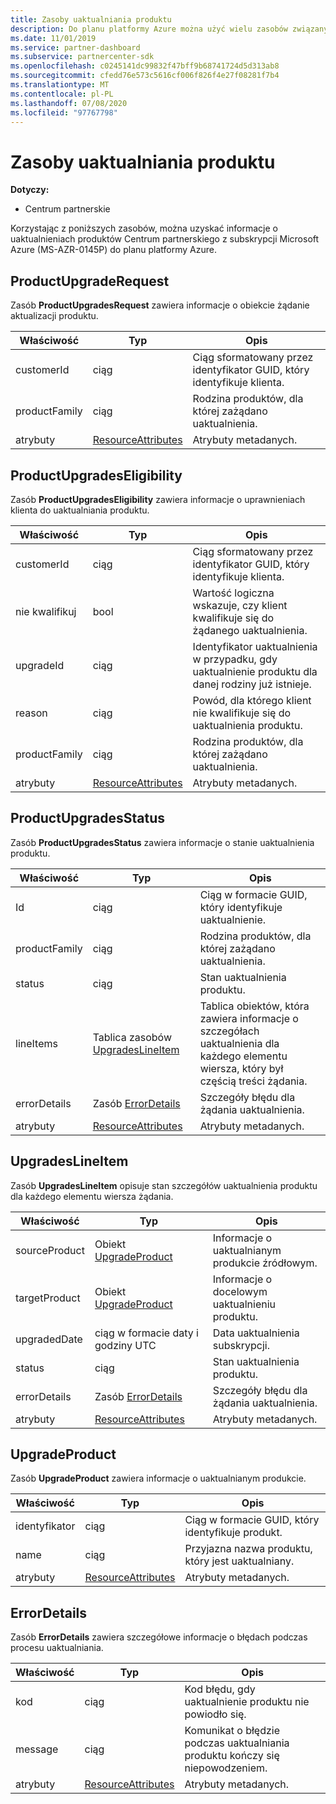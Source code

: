 ```yaml
---
title: Zasoby uaktualniania produktu
description: Do planu platformy Azure można użyć wielu zasobów związanych z uaktualnieniami produktów w centrum partnerskim. Obejmują one ProductUpgradeRequest, ProductUpgradesEligibility, ProductUpgradesStatus, UpgradesLineItem, UpgradeProduct i ErrorDetails.
ms.date: 11/01/2019
ms.service: partner-dashboard
ms.subservice: partnercenter-sdk
ms.openlocfilehash: c0245141dc99832f47bff9b68741724d5d313ab8
ms.sourcegitcommit: cfedd76e573c5616cf006f826f4e27f08281f7b4
ms.translationtype: MT
ms.contentlocale: pl-PL
ms.lasthandoff: 07/08/2020
ms.locfileid: "97767798"
---
```

# <a name="product-upgrade-resources"></a>Zasoby uaktualniania produktu

**Dotyczy:**

- Centrum partnerskie

Korzystając z poniższych zasobów, można uzyskać informacje o uaktualnieniach produktów Centrum partnerskiego z subskrypcji Microsoft Azure (MS-AZR-0145P) do planu platformy Azure.

## <a name="productupgraderequest"></a>ProductUpgradeRequest

Zasób **ProductUpgradesRequest** zawiera informacje o obiekcie żądanie aktualizacji produktu.

| Właściwość | Typ | Opis |
|----------------------|----------------------------------------------|----------------------------------------------------------------|
| customerId           | ciąg                                       | Ciąg sformatowany przez identyfikator GUID, który identyfikuje klienta. |
| productFamily        | ciąg                                       | Rodzina produktów, dla której zażądano uaktualnienia. |
| atrybuty           | [ResourceAttributes](utility-resources.md#resourceattributes) | Atrybuty metadanych. |

## <a name="productupgradeseligibility"></a>ProductUpgradesEligibility

Zasób **ProductUpgradesEligibility** zawiera informacje o uprawnieniach klienta do uaktualniania produktu.

| Właściwość | Typ | Opis |
|----------------------|--------------------------------------------- |----------------------------------------------------------------|
| customerId           | ciąg                                       | Ciąg sformatowany przez identyfikator GUID, który identyfikuje klienta. |          | productFamily        | ciąg                                       | Rodzina produktów, dla której zażądano uaktualnienia. |
| nie kwalifikuj           | bool                                         | Wartość logiczna wskazuje, czy klient kwalifikuje się do żądanego uaktualnienia. |
| upgradeId            | ciąg                                       | Identyfikator uaktualnienia w przypadku, gdy uaktualnienie produktu dla danej rodziny już istnieje. |
| reason               | ciąg                                       | Powód, dla którego klient nie kwalifikuje się do uaktualnienia produktu. |
| productFamily        | ciąg                                       | Rodzina produktów, dla której zażądano uaktualnienia. |
| atrybuty           | [ResourceAttributes](utility-resources.md#resourceattributes) | Atrybuty metadanych.

## <a name="productupgradesstatus"></a>ProductUpgradesStatus

Zasób **ProductUpgradesStatus** zawiera informacje o stanie uaktualnienia produktu.

| Właściwość | Typ | Opis |
|---------------------|----------------------------------------------------------------|-----------------------------------------------|
| Id                  | ciąg                                                         | Ciąg w formacie GUID, który identyfikuje uaktualnienie. |
| productFamily       | ciąg                                                         | Rodzina produktów, dla której zażądano uaktualnienia.
| status              | ciąg                                                         | Stan uaktualnienia produktu.
| lineItems           | Tablica zasobów [UpgradesLineItem](#upgradeslineitem)       | Tablica obiektów, która zawiera informacje o szczegółach uaktualnienia dla każdego elementu wiersza, który był częścią treści żądania.
| errorDetails        | Zasób [ErrorDetails](#errordetails)                         | Szczegóły błędu dla żądania uaktualnienia.
| atrybuty          | [ResourceAttributes](utility-resources.md#resourceattributes)  | Atrybuty metadanych. |

## <a name="upgradeslineitem"></a>UpgradesLineItem

Zasób **UpgradesLineItem** opisuje stan szczegółów uaktualnienia produktu dla każdego elementu wiersza żądania.

| Właściwość | Typ | Opis |
|-----------------|-----------------------------------------------------|--------------------------------------------------------------|
| sourceProduct   | Obiekt [UpgradeProduct](#upgradeproduct)            | Informacje o uaktualnianym produkcie źródłowym. |
| targetProduct   | Obiekt [UpgradeProduct](#upgradeproduct)            | Informacje o docelowym uaktualnieniu produktu. |
| upgradedDate    | ciąg w formacie daty i godziny UTC                      | Data uaktualnienia subskrypcji. |
| status          | ciąg                                              | Stan uaktualnienia produktu. |
| errorDetails    | Zasób [ErrorDetails](#errordetails)              | Szczegóły błędu dla żądania uaktualnienia. |
| atrybuty      | [ResourceAttributes](utility-resources.md#resourceattributes) | Atrybuty metadanych.  |

## <a name="upgradeproduct"></a>UpgradeProduct

Zasób **UpgradeProduct** zawiera informacje o uaktualnianym produkcie.

| Właściwość | Typ |Opis |
|----------------------|----------------------------------------------|----------------------------------------------------------------|
| identyfikator                   | ciąg                                       | Ciąg w formacie GUID, który identyfikuje produkt. |
| name                 | ciąg                                       | Przyjazna nazwa produktu, który jest uaktualniany. |
| atrybuty           | [ResourceAttributes](utility-resources.md#resourceattributes) | Atrybuty metadanych. |

## <a name="errordetails"></a>ErrorDetails

Zasób **ErrorDetails** zawiera szczegółowe informacje o błędach podczas procesu uaktualniania.

| Właściwość | Typ | Opis |
|-------------------------|----------------------------------------------|-------------------------------------------------------------|
| kod                    | ciąg                                       | Kod błędu, gdy uaktualnienie produktu nie powiodło się. |
| message                 | ciąg                                       | Komunikat o błędzie podczas uaktualniania produktu kończy się niepowodzeniem. |
| atrybuty              | [ResourceAttributes](utility-resources.md#resourceattributes) | Atrybuty metadanych. |
